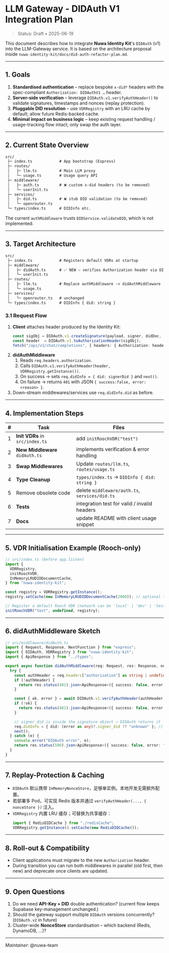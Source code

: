 # LLM Gateway - DIDAuth V1 Integration Plan

> Status: Draft • 2025-06-19

This document describes how to integrate **Nuwa Identity Kit**'s `DIDAuth` (v1) into the LLM-Gateway service. It is based on the architecture proposal inside `nuwa-identity-kit/docs/did-auth-refactor-plan.md`.

---

## 1. Goals

1. **Standardised authentication** – replace bespoke `x-did*` headers with the spec-compliant `Authorization: DIDAuthV1 …` header.
2. **Server-side verification** – leverage `DIDAuth.v1.verifyAuthHeader()` to validate signatures, timestamps and nonces (replay protection).
3. **Pluggable DID resolution** – use `VDRRegistry` with an LRU cache by default; allow future Redis-backed cache.
4. **Minimal impact on business logic** – keep existing request handling / usage-tracking flow intact; only swap the auth layer.

---

## 2. Current State Overview

```txt
src/
 ├─ index.ts            # App bootstrap (Express)
 ├─ routes/
 │   ├─ llm.ts          # Main LLM proxy
 │   └─ usage.ts        # Usage query API
 ├─ middleware/
 │   ├─ auth.ts         # ❌ custom x-did headers (to be removed)
 │   └─ userInit.ts
 ├─ services/
 │   ├─ did.ts          # ❌ stub DID validation (to be removed)
 │   └─ openrouter.ts
 └─ types/index.ts      # DIDInfo etc.
```

The current `authMiddleware` trusts `DIDService.validateDID`, which is not implemented.

---

## 3. Target Architecture

```txt
src/
 ├─ index.ts            # Registers default VDRs at startup
 ├─ middleware/
 │   ├─ didAuth.ts      # ✅ NEW – verifies Authorization header via DIDAuth
 │   └─ userInit.ts
 ├─ routes/
 │   ├─ llm.ts          # Replace authMiddleware -> didAuthMiddleware
 │   └─ usage.ts
 ├─ services/
 │   └─ openrouter.ts   # unchanged
 └─ types/index.ts      # DIDInfo { did: string }
```

### 3.1 Request Flow

1. **Client** attaches header produced by the Identity Kit:
   ```ts
   const sigObj = DIDAuth.v1.createSignature(payload, signer, didDoc, keyId);
   const header  = DIDAuth.v1.toAuthorizationHeader(sigObj);
   fetch("/api/v1/chat/completions", { headers: { Authorization: header } });
   ```
2. **didAuthMiddleware**
   1. Reads `req.headers.authorization`.
   2. Calls `DIDAuth.v1.verifyAuthHeader(header, VDRRegistry.getInstance())`.
   3. On success → sets `req.didInfo = { did: signerDid }` and `next()`.
   4. On failure → returns `401` with JSON `{ success:false, error: <reason> }`.
3. Down-stream middlewares/services use `req.didInfo.did` as before.

---

## 4. Implementation Steps

| # | Task | Files |
|---|------|-------|
|1| **Init VDRs** in `src/index.ts` | add `initRoochVDR("test")` |
|2| **New Middleware** `didAuth.ts` | implements verification & error handling |
|3| **Swap Middlewares** | Update `routes/llm.ts`, `routes/usage.ts` |
|4| **Type Cleanup** | `types/index.ts` → `DIDInfo { did: string }` |
|5| Remove obsolete code | delete `middleware/auth.ts`, `services/did.ts` |
|6| **Tests** | integration test for valid / invalid headers |
|7| **Docs** | update README with client usage snippet |

---

## 5. VDR Initialisation Example (Rooch-only)

```ts
// src/index.ts (before app.listen)
import {
  VDRRegistry,
  initRoochVDR,
  InMemoryLRUDIDDocumentCache,
} from "nuwa-identity-kit";

const registry = VDRRegistry.getInstance();
registry.setCache(new InMemoryLRUDIDDocumentCache(2000)); // optional tuning

// Register a default Rooch VDR (network can be 'local' | 'dev' | 'test' | 'main')
initRoochVDR("test", undefined, registry);
```

---

## 6. didAuthMiddleware Sketch

```ts
// src/middleware/didAuth.ts
import { Request, Response, NextFunction } from "express";
import { DIDAuth, VDRRegistry } from "nuwa-identity-kit";
import { ApiResponse } from "../types";

export async function didAuthMiddleware(req: Request, res: Response, next: NextFunction) {
  try {
    const authHeader = req.headers["authorization"] as string | undefined;
    if (!authHeader) {
      return res.status(401).json<ApiResponse>({ success: false, error: "Missing Authorization" });
    }

    const { ok, error } = await DIDAuth.v1.verifyAuthHeader(authHeader, VDRRegistry.getInstance());
    if (!ok) {
      return res.status(401).json<ApiResponse>({ success: false, error });
    }

    // signer_did is inside the signature object → DIDAuth returns it
    req.didInfo = { did: (error as any)?.signer_did ?? "unknown" }; // adapt as needed
    next();
  } catch (e) {
    console.error("DIDAuth error", e);
    return res.status(500).json<ApiResponse>({ success: false, error: "Auth error" });
  }
}
```

---

## 7. Replay-Protection & Caching

* `DIDAuth` 默认携带 `InMemoryNonceStore`，足够单实例。本地开发无需额外配置。  
* 若部署多 Pod，可实现 Redis 版本并通过 `verifyAuthHeader(..., { nonceStore })` 注入。  
* `VDRRegistry` 内置 LRU 缓存；可替换为共享缓存：
  ```ts
  import { RedisDIDCache } from "./redisCache";
  VDRRegistry.getInstance().setCache(new RedisDIDCache());
  ```

---

## 8. Roll-out & Compatibility

* Client applications must migrate to the new `Authorization` header.  
* During transition you can run both middlewares in parallel (old first, then new) and deprecate once clients are updated.

---

## 9. Open Questions

1. Do we need **API-Key + DID** double authentication? (current flow keeps Supabase key-management unchanged.)
2. Should the gateway support multiple `DIDAuth` versions concurrently? (`DIDAuth.v2` in future)
3. Cluster-wide **NonceStore** standardisation – which backend (Redis, DynamoDB, …)?

---

*Maintainer*: @nuwa-team 